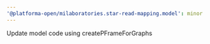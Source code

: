 ```yaml
---
'@platforma-open/milaboratories.star-read-mapping.model': minor
---
```


Update model code using createPFrameForGraphs
